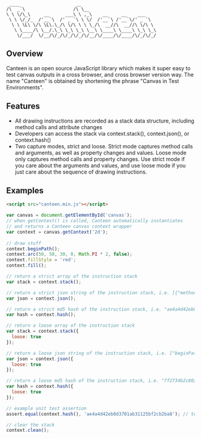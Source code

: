 ```
 ____                     __                            
/\  _`\                  /\ \__                         
\ \ \/\_\     __      ___\ \ ,_\    __     __    ___    
 \ \ \/_/_  /'__`\  /' _ `\ \ \/  /'__`\ /'__`\/' _ `\  
  \ \ \L\ \/\ \L\.\_/\ \/\ \ \ \_/\  __//\  __//\ \/\ \ 
   \ \____/\ \__/.\_\ \_\ \_\ \__\ \____\ \____\ \_\ \_\
    \/___/  \/__/\/_/\/_/\/_/\/__/\/____/\/____/\/_/\/_/
  ```
  
## Overview

Canteen is an open source JavaScript library which makes it super easy to test canvas outputs in a cross browser, and cross browser version way.  The name "Canteen" is obtained by shortening the phrase "Canvas in Test Environments".

## Features

* All drawing instructions are recorded as a stack data structure, including method calls and attribute changes
* Developers can access the stack via context.stack(), context.json(), or context.hash()
* Two capture modes, strict and loose.  Strict mode captures method calls and arguments, as well as property changes and values.  Loose mode only captures method calls and property changes.  Use strict mode if you care about the arguments and values, and use loose mode if you just care about the sequence of drawing instructions.

## Examples

```html
<script src="canteen.min.js"></script>
```

```javascript
var canvas = document.getElementById('canvas');
// when getContext() is called, Canteen automatically instantiates
// and returns a Canteen canvas context wrapper
var context = canvas.getContext('2d');
    
// draw stuff
context.beginPath();
context.arc(50, 50, 30, 0, Math.PI * 2, false);
context.fillStyle = 'red';
context.fill();

// return a strict array of the instruction stack
var stack = context.stack(); 

// return a strict json string of the instruction stack, i.e. [{"method":"beginPath","arguments":[]},{"method":"arc","arguments":[50,50,30,0,6.283,false]},{"attr":"fillStyle","val":"red"},{"method":"fill","arguments":[]}] 
var json = context.json();

// return a strict md5 hash of the instruction stack, i.e. "ae4a4d42eb0d3701ab31125bf2cb2ba8"
var hash = context.hash();

// return a loose array of the instruction stack
var stack = context.stack({
  loose: true
}); 

// return a loose json string of the instruction stack, i.e. ["beginPath","arc","fillStyle","fill"]
var json = context.json({
  loose: true
}); 

// return a loose md5 hash of the instruction stack, i.e. "7f2734b2c8027e5f8a1429e83361cb5c"
var hash = context.hash({
  loose: true
}); 

// example unit test assertion
assert.equal(context.hash(), 'ae4a4d42eb0d3701ab31125bf2cb2ba8'); // test passes

// clear the stack
context.clean();
```
  
  
